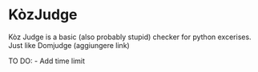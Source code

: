 # KòzJudge

Kòz Judge is a basic (also probably stupid) checker for python excerises. Just like Domjudge (aggiungere link)


TO DO:
    - Add time limit